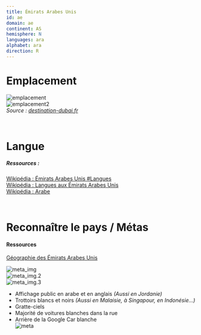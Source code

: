 ```yaml
---
title: Émirats Arabes Unis
id: ae
domain: ae
continent: AS
hemisphere: N
languages: ara
alphabet: ara
direction: R
---
```


# Emplacement

![emplacement](https://upload.wikimedia.org/wikipedia/commons/thumb/c/cd/United_Arab_Emirates_%28orthographic_projection%29.svg/300px-United_Arab_Emirates_%28orthographic_projection%29.svg.png)  
![emplacement2](https://destination-dubai.fr/img/cms/BLOG/CARTES%20PLANS%20DUBAI/CARTE%20EMIRATS%20ARABE%20UNIS.jpg)  
*Source : [destination-dubai.fr](https://destination-dubai.fr/fr/blog/questions-pratiques-bon-a-savoir/dubai-cartes-et-plans)*

<br/>

# Langue

##### Ressources :

[Wikipédia : Émirats Arabes Unis #Langues](https://fr.wikipedia.org/wiki/%C3%89mirats_arabes_unis#Langues)  
[Wikipédia : Langues aux Émirats Arabes Unis](https://fr.wikipedia.org/wiki/Langues_aux_%C3%89mirats_arabes_unis)  
[Wikipédia : Arabe](https://fr.wikipedia.org/wiki/Arabe)  


<br/>

# Reconnaître le pays / Métas

#### Ressources

[Géographie des Émirats Arabes Unis](https://fr.wikipedia.org/wiki/G%C3%A9ographie_des_%C3%89mirats_arabes_unis)

![meta_img](/images/ae_geoguessr2.png)  
![meta_img.2](/images/ae_geoguessr3.png)  
![meta_img.3](/images/ae_geoguessr4.png)  

- Affichage public en arabe et en anglais *(Aussi en Jordanie)*
- Trottoirs blancs et noirs *(Aussi en Malaisie, à Singapour, en Indonésie…)*
- Gratte-ciels
- Majorité de voitures blanches dans la rue
- Arrière de la Google Car blanche  
  ![meta](/images/ae_geoguessr.png)

